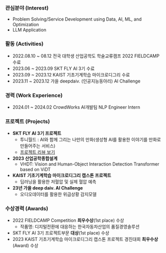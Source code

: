### 관심분야 (Interest)
- Problem Solving/Service Development using Data, AI, ML, and Optimization
- LLM Application

### 활동 (Activities)
- 2022.08.10 ~ 08.12 전국 대학생 산업공학도 학술교류캠프 2022 FIELDCAMP 수료
- 2023.06 ~ 2023.09 SKT FLY AI 3기 수료
- 2023.09 ~ 2023.12 KAIST 기초기계학습 마이크로디그리 수료
- 2023.11 ~ 2023.12 가을 deepdaiv. (인공지능동아리) AI Challenge

### 경력 (Work Experience)
- 2024.01 ~ 2024.02 CrowdWorks AI개발팀 NLP Engineer Intern

### 프로젝트 (Projects)
- **SKT FLY AI 3기 프로젝트**
  - 투니월드 : AI와 함께 그리는 나만의 만화(생성형 AI를 활용한 이야기를 만화로 만들어주는 서비스)
  - [프로젝트 리뷰 보기](https://www.skttechacademy.com/nonmember/flyAi/flyAiProjectReviewList)
- **2023 산업공학종합설계**
  - VHDT: Vision and Human-Object Interaction Detection Transformer based on ViDT
- **KAIST 기초기계학습 마이크로디그리 캡스톤 프로젝트**
  - 딥러닝을 활용한 저혈압 및 실제 혈압 예측
- **23년 가을 deep daiv. AI Challenge**
  - 오디오데이터를 활용한 위급상황 감지모델

### 수상경력 (Awards)
- 2022 FIELDCAMP Competition **최우수상**(1st place) 수상
  - 작품명: 디지털전환에 대응하는 한국자동차산업의 품질경영솔루션
- SKT FLY AI 3기 프로젝트부문 **대상**(1st place) 수상
- 2023 KAIST 기초기계학습 마이크로디그리 캡스톤 프로젝트 경진대회 **최우수상**(Award) 수상

